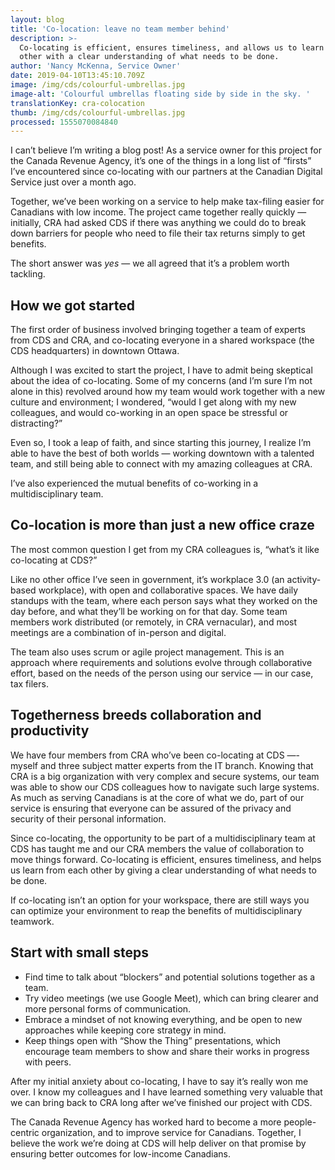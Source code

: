 ```yaml
---
layout: blog
title: 'Co-location: leave no team member behind'
description: >-
  Co-locating is efficient, ensures timeliness, and allows us to learn from each
  other with a clear understanding of what needs to be done.
author: 'Nancy McKenna, Service Owner'
date: 2019-04-10T13:45:10.709Z
image: /img/cds/colourful-umbrellas.jpg
image-alt: 'Colourful umbrellas floating side by side in the sky. '
translationKey: cra-colocation
thumb: /img/cds/colourful-umbrellas.jpg
processed: 1555070084840
---
```

I can’t believe I’m writing a blog post! As a service owner for this project for the Canada Revenue Agency, it’s one of the things in a long list of “firsts” I’ve encountered since co-locating with our partners at the Canadian Digital Service just over a month ago. 

Together, we’ve been working on a service to help make tax-filing easier for Canadians with low income. The project came together really quickly — initially, CRA had asked CDS if there was anything we could do to break down barriers for people who need to file their tax returns simply to get benefits.  

The short answer was *yes* — we all agreed that it’s a problem worth tackling.  

## How we got started

The first order of business involved bringing together a team of experts from CDS and CRA, and co-locating everyone in a shared workspace (the CDS headquarters) in downtown Ottawa. 

Although I was excited to start the project, I have to admit being skeptical about the idea of co-locating. Some of my concerns (and I’m sure I’m not alone in this) revolved around how my team would work together with a new culture and environment; I wondered, “would I get along with my new colleagues, and would co-working in an open space be stressful or distracting?” 

Even so, I took a leap of faith, and since starting this journey, I realize I’m able to have the best of both worlds — working downtown with a talented team, and still being able to connect with my amazing colleagues at CRA. 

I’ve also experienced the mutual benefits of co-working in a multidisciplinary team.  


## Co-location is more than just a new office craze

The most common question I get from my CRA colleagues is, “what’s it like co-locating at CDS?”

Like no other office I’ve seen in government, it’s workplace 3.0 (an activity-based workplace), with open and collaborative spaces. We have daily standups with the team, where each person says what they worked on the day before, and what they’ll be working on for that day. Some team members work distributed (or remotely, in CRA vernacular), and most meetings are a combination of in-person and digital. 

The team also uses scrum or agile project management. This is an approach where requirements and solutions evolve through collaborative effort, based on the needs of the person using our service — in our case, tax filers. 

## Togetherness breeds collaboration and productivity

We have four members from CRA who’ve been co-locating at CDS —- myself and three subject matter experts from the IT branch. Knowing that CRA is a big organization with very complex and secure systems, our team was able to show our CDS colleagues how to navigate such large systems. As much as serving Canadians is at the core of what we do, part of our service is ensuring that everyone can be assured of the privacy and security of their personal information.

Since co-locating, the opportunity to be part of a multidisciplinary team at CDS has taught me and our CRA members the value of collaboration to move things forward. Co-locating is efficient, ensures timeliness, and helps us learn from each other by giving a clear understanding of what needs to be done.  

If co-locating isn’t an option for your workspace, there are still ways you can optimize your environment to reap the benefits of multidisciplinary teamwork. 

## Start with small steps

* Find time to talk about “blockers” and potential solutions together as a team.
* Try video meetings (we use Google Meet), which can bring clearer and more personal forms of communication. 
* Embrace a mindset of not knowing everything, and be open to new approaches while keeping core strategy in mind. 
* Keep things open with “Show the Thing” presentations, which encourage team members to show and share their works in progress with peers.

After my initial anxiety about co-locating, I have to say it’s really won me over. I know my colleagues and I have learned something very valuable that we can bring back to CRA long after we’ve finished our project with CDS.

The Canada Revenue Agency has worked hard to become a more people-centric organization, and to improve service for Canadians. Together, I believe the work we’re doing at CDS will help deliver on that promise by ensuring better outcomes for low-income Canadians. 

